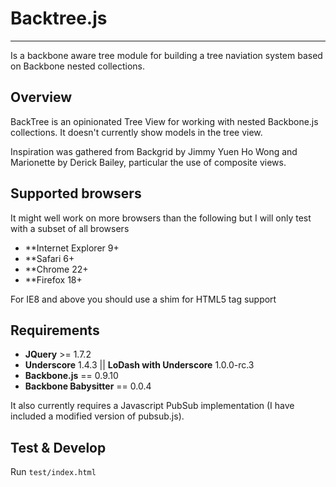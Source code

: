 # Backtree.js

***

Is a backbone aware tree module for building a tree naviation system based on Backbone nested collections.

## Overview

BackTree is an opinionated Tree View for working with nested Backbone.js collections. It doesn't currently show models in the tree view.

Inspiration was gathered from Backgrid by Jimmy Yuen Ho Wong and Marionette by Derick Bailey, particular the use of composite views. 

## Supported browsers

It might well work on more browsers than the following but I will only test with a subset of all browsers 

* **Internet Explorer 9+
* **Safari 6+
* **Chrome 22+
* **Firefox 18+

 For IE8 and above you should use a shim for HTML5 tag support

## Requirements

* **JQuery** >= 1.7.2
* **Underscore** 1.4.3 || **LoDash with Underscore** 1.0.0-rc.3
* **Backbone.js** == 0.9.10 
* **Backbone Babysitter** == 0.0.4

It also currently requires a Javascript PubSub implementation (I have included a modified version of pubsub.js).


## Test & Develop

Run `test/index.html` 
